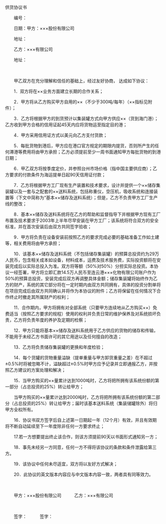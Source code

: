 



供货协议书



 

　　编号：

　　日期：甲方：×××股份有限公司

　　地址： 

　　乙方：×××有限公司

　　地址： 　　

　　

　　甲乙双方在充分理解和信任的基础上，经过友好协商， 达成如下协议：

　　1．双方将在××业务方面建立长期的合作关系；

　　2．甲方将从乙方购买甲方自用的××（不少于300吨/每年）（××指标见附件）；

　　3．乙方将根据甲方的到货预计以集装罐方式向甲方供应××（货到海门港）； 乙方收到甲方合格的信用证起45天内应将货物运至指定目的港；

　　4．甲方采用信用证方式以美元向乙方支付货款；

　　5．每批货物到港后，甲方应在港口官方规定的期限内提货，否则所产生的任何滞港等费用将由甲方承担；乙方必须提前至少一周书面通知甲方每批货物的到港日期；

　　6．甲乙双方将按季度定价，并参照台州市场价格（指中国主要供应商）；乙方要求的付款条件为海运提单日起90天信用证付款；

　　7．乙方将根据甲方工厂现有生产装置和技术要求，设计并提供一个××储存集装罐以及一套与之配套的××送料系统，包括称重仪，空压机，吸收系统和连接装置等（下文中简称为“基本××储存及送料系统）；但是，乙方不负责甲方工厂生产线的整改；

　　8．基本××储存及送料系统将在乙方的帮助和监督指导下并根据甲方现有工厂布置及技术要求于2003年上半年尽早安装在甲方工厂；该系统将符合双方的安全标准，并在首次安装后由双方共同签字验收；

　　9．甲方将负责在设备安装前按照乙方的要求完成必要的基础准备工作如土建等，相关费用将由甲方承担；

　　10．该基本××储存及送料系统（不包括储存集装罐）的预算总投资约为29万人民币，包含相关成本如设备，材料成本，运费及技术服务费，实际投资额将在安装完成后以实际总投入为准。双方将等额（50%对50%）分担实际总投资。本协议一经签署，甲方将立即汇款14.5万人民币至连云港×××化物有限公司账户作为50%的预算总投资，安装完成后双方再调整具体金额；储存集装罐将始终作为乙方的财产，系统的其它部分将在一定时期内由双方共同拥有，具体的投资分割单将在项目完成后由双方共同确认并将作为本协议的附件；乙方将保留在任何情况下合作终止时撤走其所属财产的权利；

　　11．合作期内，甲方将拥有对全部系统（只要甲方连续地从乙方购买××）免费适当（按照乙方要求的规程）使用的权利并负责日常的维护保养及对系统损坏负责，乙方将负责年度的养护及定期的检察；

　　12．甲方只能将基本××储存及送料系统用于乙方供应的货物的储存和传输，不能用于未经乙方书面许可的其它用途以及任何擅自的改造；

　　13．乙方将负责储存集装罐的更换和年度检验；

　　14．每个货罐的货物重量溢缺（提单重量与甲方卸货重量之差）在不超过±0.5%时将被忽略不计，溢缺超过±0.5%时甲方应予记录并立即通报乙方，并按照乙方建议的方案处理和解决；

　　15．当甲方购买的××量累计达到1000吨时，乙方将把所拥有该系统份额的第一部分（占总投资的25%）转让给甲方；

　　当甲方购买的××量累计达到2000吨时，乙方将把所拥有该系统份额的第二部分（占总投资的25%）转让给甲方；届时该基本送料系统（集装储罐除外）将归甲方全权所有。

　　16．协议书双方签字后自上述第一日期起一年（12个月）有效，并且有效期将不断自动延续至下一年度除非任何一方要求终止；

　　17.若一方想要提出终止该合作，则该方须提前90天以书面形式通知另一方；

　　18．事先未经另一方同意，任何一方不得将该协议的条款和条件泄露给第三方。

　　19．该协议中任何未尽适宜，双方将以友好方式解决；

　　20．此协议的英文版本内容应与中文版本内容一致，两者具有同等效力。

　　

　　甲方：×××股份有限公司　　　乙方：×××有限公司

　　

　　签字：　　　签字：

　　